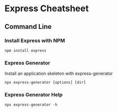 # Express Cheatsheet

## Command Line

### Install Express with NPM
```
npm install express
```

### Express Generator
Install an application skeleton with express-generator
```
npx express-generator [options] [dir]
```

### Express Generator Help
```
npx express-generator -h
```
